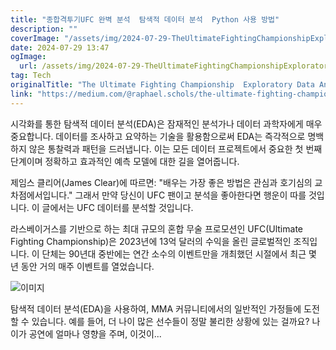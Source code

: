 ```yaml
---
title: "종합격투기UFC 완벽 분석  탐색적 데이터 분석  Python 사용 방법"
description: ""
coverImage: "/assets/img/2024-07-29-TheUltimateFightingChampionshipExploratoryDataAnalysisPython_0.png"
date: 2024-07-29 13:47
ogImage: 
  url: /assets/img/2024-07-29-TheUltimateFightingChampionshipExploratoryDataAnalysisPython_0.png
tag: Tech
originalTitle: "The Ultimate Fighting Championship  Exploratory Data Analysis  Python"
link: "https://medium.com/@raphael.schols/the-ultimate-fighting-championship-exploratory-data-analysis-python-1e7c962fe2e8"
---
```



시각화를 통한 탐색적 데이터 분석(EDA)은 잠재적인 분석가나 데이터 과학자에게 매우 중요합니다. 데이터를 조사하고 요약하는 기술을 활용함으로써 EDA는 즉각적으로 명백하지 않은 통찰력과 패턴을 드러냅니다. 이는 모든 데이터 프로젝트에서 중요한 첫 번째 단계이며 정확하고 효과적인 예측 모델에 대한 길을 열어줍니다.

제임스 클리어(James Clear)에 따르면: "배우는 가장 좋은 방법은 관심과 호기심의 교차점에서입니다." 그래서 만약 당신이 UFC 팬이고 분석을 좋아한다면 행운이 따를 것입니다. 이 글에서는 UFC 데이터를 분석할 것입니다.

라스베이거스를 기반으로 하는 최대 규모의 혼합 무술 프로모션인 UFC(Ultimate Fighting Championship)은 2023년에 13억 달러의 수익을 올린 글로벌적인 조직입니다. 이 단체는 90년대 중반에는 연간 소수의 이벤트만을 개최했던 시절에서 최근 몇 년 동안 거의 매주 이벤트를 열었습니다.

<div class="content-ad"></div>

![이미지](/assets/img/2024-07-29-TheUltimateFightingChampionshipExploratoryDataAnalysisPython_1.png)

탐색적 데이터 분석(EDA)을 사용하여, MMA 커뮤니티에서의 일반적인 가정들에 도전할 수 있습니다. 예를 들어, 더 나이 많은 선수들이 정말 불리한 상황에 있는 걸까요? 나이가 공연에 얼마나 영향을 주며, 이것이...